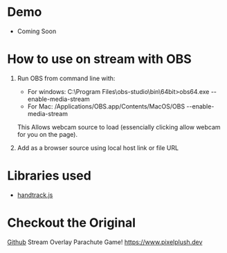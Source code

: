 # Demo

* Coming Soon

# How to use on stream with OBS
 
 1. Run OBS from command line with: 
     * For windows: C:\Program Files\obs-studio\bin\64bit>obs64.exe --enable-media-stream
     * For Mac: /Applications/OBS.app/Contents/MacOS/OBS --enable-media-stream

     This Allows webcam source to load (essencially clicking allow webcam for you on the page).

 2. Add as a browser source using local host link or file URL
 

# Libraries used

* [handtrack.js](https://github.com/victordibia/handtrack.js)


# Checkout the Original 

[Github](https://github.com/pixelplush/parachute)
Stream Overlay Parachute Game! https://www.pixelplush.dev
